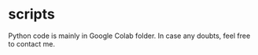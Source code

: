 # scripts

Python code is mainly in Google Colab folder.
In case any doubts, feel free to contact me.

